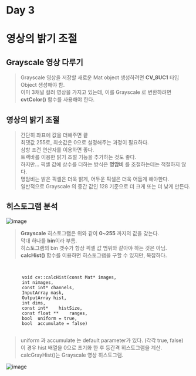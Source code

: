 Day 3
===
# 영상의 밝기 조절

## Grayscale 영상 다루기
> Grayscale 영상을 저장할 새로운 Mat object 생성하려면 **CV_8UC1** 타입 Object 생성해야 함. <br>
> 이미 3채널 컬러 영상을 가지고 있는데, 이를 Grayscale 로 변환하려면 **cvtColor()** 함수를 사용해야 한다. <br>

## 영상의 밝기 조절
> 간단히 좌표에 값을 더해주면 끝 <br>
> 최댓값 255로, 최솟값은 0으로 설정해주는 과정이 필요하다. <br>
> 삼항 조건 연산자를 이용하면 좋다. <br>
> 트랙바를 이용한 밝기 조절 기능을 추가하는 것도 좋다. <br>
> 하지만... 픽셀 값에 상수를 더하는 방식은 **명암비** 를 조절하는데는 적절하지 않다. <br>
> 명암비는 밝은 픽셀은 더욱 밝게, 어두운 픽셀은 더욱 어둡게 해야한다. <br>
> 일반적으로 Grayscale 의 중간 값인 128 기준으로 더 크게 또는 더 낮게 만든다. <br>

## 히스토그램 분석
![image](https://github.com/god102104/openCV_Practice/assets/43011129/3081f341-02c0-4941-b7ed-979d5f845d5f)
> **Grayscale** 히스토그램은 위와 같이 **0~255** 까지의 값을 갖는다. <br>
> 막대 하나를 **bin**이라 부름. <br>
> 히스토그램의 bin 갯수가 항상 픽셀 값 범위와 같아야 하는 것은 아님.
> **calcHist()** 함수를 이용하면 히스토그램을 구할 수 있지만, 복잡하다.

<pre>
  <code>
    
      void cv::calcHist(const Mat* images,
      int nimages, 
      const int* channels, 
      InputArray mask, 
      OutputArray hist, 
      int dims, 
      const int*	histSize,
      const float ** 	ranges,
      bool 	uniform = true,
      bool 	accumulate = false)	
  </code>
</pre>

> uniform 과 accumulate 는 default parameter가 있다. (각각 true, false) <br>
> 이 경우 hist 배열을 0으로 초기화 한 후 등간격 히스토그램을 계산. <br>
> calcGrayHist()는 Grayscale 영상 히스토그램.


![image](https://github.com/god102104/openCV_Practice/assets/43011129/8daba3c1-eab6-4dba-b22b-6bcb6accf297)

